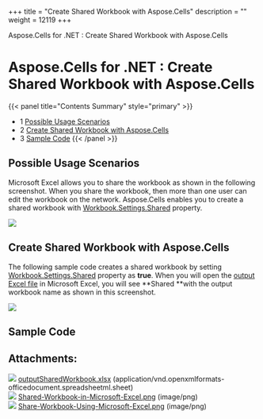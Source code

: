 +++
title = "Create Shared Workbook with Aspose.Cells" 
description = "" 
weight = 12119 
+++

Aspose.Cells for .NET : Create Shared Workbook with Aspose.Cells  

# Aspose.Cells for .NET : Create Shared Workbook with Aspose.Cells


{{< panel title="Contents Summary" style="primary" >}}
*   1 [Possible Usage Scenarios](#CreateSharedWorkbookwithAspose.Cells-PossibleUsageScenarios)
*   2 [Create Shared Workbook with Aspose.Cells](#CreateSharedWorkbookwithAspose.Cells-CreateSharedWorkbookwithAspose.Cells)
*   3 [Sample Code](#CreateSharedWorkbookwithAspose.Cells-SampleCode)
{{< /panel >}}
 

## Possible Usage Scenarios

Microsoft Excel allows you to share the workbook as shown in the following screenshot. When you share the workbook, then more than one user can edit the workbook on the network. Aspose.Cells enables you to create a shared workbook with [Workbook.Settings.Shared](https://apireference.aspose.com/net/cells/aspose.cells/workbooksettings/properties/shared) property. 

![](https://docs2.aspose.com/cells/net/attachments/54690107/55541795.png)

## Create Shared Workbook with Aspose.Cells

The following sample code creates a shared workbook by setting [Workbook.Settings.Shared](https://apireference.aspose.com/net/cells/aspose.cells/workbooksettings/properties/shared) property as **true**. When you will open the [output Excel file](https://docs2.aspose.com/cells/net/attachments/54690107/55541786.xlsx) in Microsoft Excel, you will see **Shared **with the output workbook name as shown in this screenshot.

![](https://docs2.aspose.com/cells/net/attachments/54690107/55541787.png)

## Sample Code

## Attachments:

![](https://docs2.aspose.com/cells/net/images/icons/bullet_blue.gif) [outputSharedWorkbook.xlsx](https://docs2.aspose.com/cells/net/attachments/54690107/55541786.xlsx) (application/vnd.openxmlformats-officedocument.spreadsheetml.sheet)  
![](https://docs2.aspose.com/cells/net/images/icons/bullet_blue.gif) [Shared-Workbook-in-Microsoft-Excel.png](https://docs2.aspose.com/cells/net/attachments/54690107/55541787.png) (image/png)  
![](https://docs2.aspose.com/cells/net/images/icons/bullet_blue.gif) [Share-Workbook-Using-Microsoft-Excel.png](https://docs2.aspose.com/cells/net/attachments/54690107/55541795.png) (image/png)  


